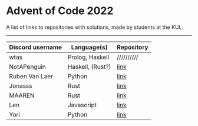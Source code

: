 # Advent of Code 2022

A list of links to repositories with solutions, made by students at the KUL.

---

| Discord username     | Language(s)                 | Repository |
|----------------------|-----------------------------|------------|
| wtas                 | Prolog, Haskell             | ////////// |
| NotAPenguin          | Haskell, (Rust?)            | [link](https://github.com/NotAPenguin0/aoc2022) |
| Ruben Van Laer       | Python                      | [link](https://github.com/ruben-vl/aoc-2022) |
| Jonasss              | Rust                        | [link](https://github.com/JonasssC/AoC-Rust/blob/main/src/y2022) |
| MAAREN               | Rust                        | [link](https://github.com/mhkdepauw/aoc_2022) |
| Len                  | Javascript                  | [link](https://github.com/LenC08/AoC2022) |
| Yori                 | Python                      | [link](https://github.com/YoriVerbist/aoc) |

